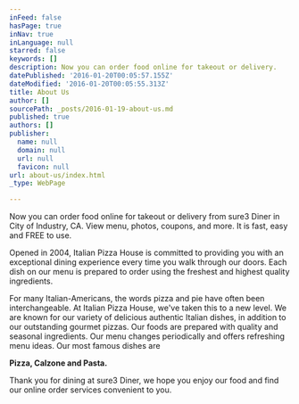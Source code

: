 ```yaml
---
inFeed: false
hasPage: true
inNav: true
inLanguage: null
starred: false
keywords: []
description: Now you can order food online for takeout or delivery.
datePublished: '2016-01-20T00:05:57.155Z'
dateModified: '2016-01-20T00:05:55.313Z'
title: About Us
author: []
sourcePath: _posts/2016-01-19-about-us.md
published: true
authors: []
publisher:
  name: null
  domain: null
  url: null
  favicon: null
url: about-us/index.html
_type: WebPage

---
```

Now you can order food online for takeout or delivery from sure3 Diner in City of Industry, CA. View menu, photos, coupons, and more. It is fast, easy and FREE to use.

Opened in 2004, Italian Pizza House is committed to providing you with an exceptional dining experience every time you walk through our doors. Each dish on our menu is prepared to order using the freshest and highest quality ingredients. 

For many Italian-Americans, the words pizza and pie have often been interchangeable. At Italian Pizza House, we've taken this to a new level. We are known for our variety of delicious authentic Italian dishes, in addition to our outstanding gourmet pizzas. Our foods are prepared with quality and seasonal ingredients. Our menu changes periodically and offers refreshing menu ideas. Our most famous dishes are 

**Pizza, Calzone and Pasta.**

Thank you for dining at sure3 Diner, we hope you enjoy our food and find our online order services convenient to you.